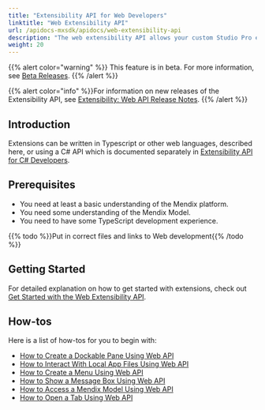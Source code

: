 ```yaml
---
title: "Extensibility API for Web Developers"
linktitle: "Web Extensibility API"
url: /apidocs-mxsdk/apidocs/web-extensibility-api
description: "The web extensibility API allows your custom Studio Pro extensions developed using JavaScript to interact with some internal services of Studio Pro."
weight: 20
---
```


{{% alert color="warning" %}} This feature is in beta. For more information, see [Beta Releases](/releasenotes/beta-features/). {{% /alert %}}

{{% alert color="info" %}}For information on new releases of the Extensibility API, see [Extensibility: Web API Release Notes](/releasenotes/studio-pro/web-extensibility-api/).
{{% /alert %}}

## Introduction

Extensions can be written in Typescript or other web languages, described here, or using a C# API which is documented separately in [Extensibility API for C# Developers](/apidocs-mxsdk/apidocs/csharp-extensibility-api).

## Prerequisites

* You need at least a basic understanding of the Mendix platform.
* You need some understanding of the Mendix Model.
* You need to have some TypeScript development experience.

{{% todo %}}Put in correct files and links to Web development{{% /todo %}}

## Getting Started

For detailed explanation on how to get started with extensions, check out [Get Started with the Web Extensibility API](/apidocs-mxsdk/apidocs/web-extensibility-api/getting-started/).

## How-tos

Here is a list of how-tos for you to begin with:

* [How to Create a Dockable Pane Using Web API](/apidocs-mxsdk/apidocs/web-extensibility-api/dockable-pane-api/)
* [How to Interact With Local App Files Using Web API](/apidocs-mxsdk/apidocs/web-extensibility-api/local-app-files-api/)
* [How to Create a Menu Using Web API](/apidocs-mxsdk/apidocs/web-extensibility-api/menu-api/)
* [How to Show a Message Box Using Web API](/apidocs-mxsdk/apidocs/web-extensibility-api/messagebox-api/)
* [How to Access a Mendix Model Using Web API](/apidocs-mxsdk/apidocs/web-extensibility-api/model-api/)
* [How to Open a Tab Using Web API](/apidocs-mxsdk/apidocs/web-extensibility-api/tab-api/)
